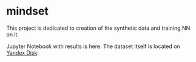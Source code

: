 # mindset
This project is dedicated to creation of the synthetic data and training NN on it.

Jupyter Notebook with results is here. The dataset itself is located on [Yandex Disk](https://disk.yandex.ru/d/c3Ty9ZQIQSKWgQ):

